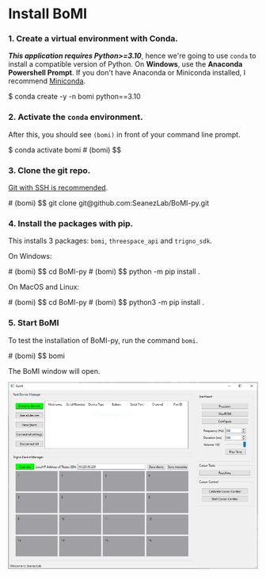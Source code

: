 # Install BoMI

### 1. Create a virtual environment with Conda.

_**This application requires Python>=3.10**_, hence we're going to use `conda` to install a compatible version of Python. On **Windows**, use the **Anaconda Powershell Prompt**. If you don't have Anaconda or Miniconda installed, I recommend [Miniconda](https://docs.conda.io/en/latest/miniconda.html).

<div class="termy">
$ conda create -y -n bomi python==3.10
</div>

### 2. Activate the `conda` environment.

After this, you should see `(bomi)` in front of your command line prompt.

<div class="termy">
$ conda activate bomi
# (bomi) $$ 
</div>

### 3. Clone the git repo.

[Git with SSH is recommended](https://docs.github.com/en/authentication/connecting-to-github-with-ssh).

<div class="termy">
# (bomi) $$ git clone git@github.com:SeanezLab/BoMI-py.git
</div>

### 4. Install the packages with pip.

This installs 3 packages: `bomi`, `threespace_api` and `trigno_sdk`.

On Windows:

<div class="termy">
# (bomi) $$ cd BoMI-py
# (bomi) $$ python -m pip install .
</div>

On MacOS and Linux:

<div class="termy">
# (bomi) $$ cd BoMI-py
# (bomi) $$ python3 -m pip install .
</div>

### 5. Start BoMI

To test the installation of BoMI-py, run the command `bomi`.

<div class="termy">
# (bomi) $$ bomi
</div>

The BoMI window will open.

![BoMI Screenshot](./img/bomi-home.png)
